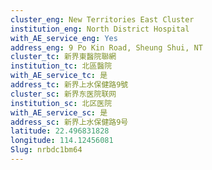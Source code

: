 ```yaml
---
cluster_eng: New Territories East Cluster
institution_eng: North District Hospital
with_AE_service_eng: Yes
address_eng: 9 Po Kin Road, Sheung Shui, NT
cluster_tc: 新界東醫院聯網
institution_tc: 北區醫院
with_AE_service_tc: 是
address_tc: 新界上水保健路9號
cluster_sc: 新界东医院联网
institution_sc: 北区医院
with_AE_service_sc: 是
address_sc: 新界上水保健路9号
latitude: 22.496831828
longitude: 114.12456081
Slug: nrbdc1bm64
---
```

